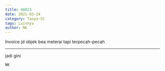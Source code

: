 ```yaml
---
title: 48023
date: 2021-03-24
category: Tanya-SC
tags: Lainnya
author: NK
---
```


Invoice jd objek bea meterai tapi terpecah-pecah

---

jadi gini

`NK`
